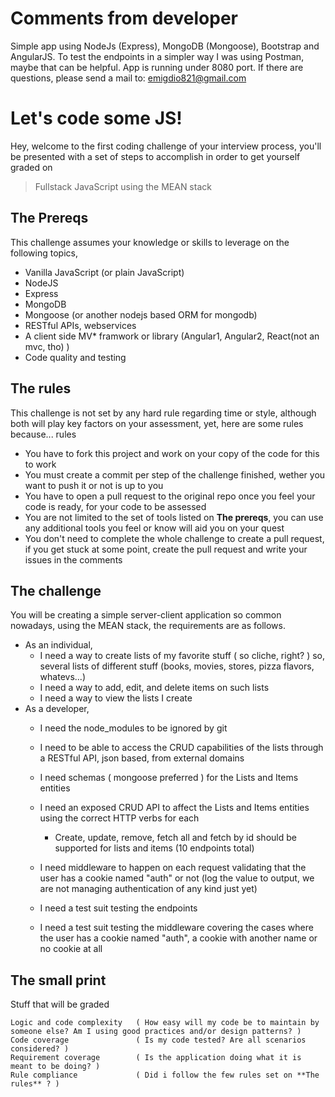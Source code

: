 # Comments from developer
Simple app using NodeJs (Express), MongoDB (Mongoose), Bootstrap and AngularJS.
To test the endpoints in a simpler way I was using Postman, maybe that can be helpful.
App is running under 8080 port.
If there are questions, please send a mail to: emigdio821@gmail.com

# Let's code some JS!

Hey, welcome to the first coding challenge of your interview process, you'll be presented with a set of steps to accomplish in order to get yourself graded on 

> Fullstack JavaScript using the MEAN stack

## The Prereqs
This challenge assumes your knowledge or skills to leverage on the following topics,

  - Vanilla JavaScript (or plain JavaScript)
  - NodeJS
  - Express
  - MongoDB
  - Mongoose (or another nodejs based ORM for mongodb)
  - RESTful APIs, webservices
  - A client side MV* framwork or library (Angular1, Angular2, React(not an mvc, tho) )
  - Code quality and testing

## The rules

This challenge is not set by any hard rule regarding time or style, although both will play key factors on your assessment, yet, here are some rules because... rules

  * You have to fork this project and work on your copy of the code for this to work
  * You must create a commit per step of the challenge finished, wether you want to push it or not is up to you
  * You have to open a pull request to the original repo once you feel your code is ready, for your code to be assessed
  * You are not limited to the set of tools listed on **The prereqs**, you can use any additional tools you feel or know will aid you on your quest
  * You don't need to complete the whole challenge to create a pull request, if you get stuck at some point, create the pull request and write your issues in the comments

## The challenge

You will be creating a simple server-client application so common nowadays, using the MEAN stack, the requirements are as follows.

  - As an individual, 
    - I need a way to create lists of my favorite stuff ( so cliche, right? ) so, several lists of different stuff (books, movies, stores, pizza flavors, whatevs...)
    - I need a way to add, edit, and delete items on such lists
    - I need a way to view the lists I create
  - As a developer,
    - I need the node_modules to be ignored by git 
    - I need to be able to access the CRUD capabilities of the lists through a RESTful API, json based, from external domains
    - I need schemas ( mongoose preferred ) for the Lists and Items entities
    - I need an exposed CRUD API to affect the Lists and Items entities using the correct HTTP verbs for each
      - Create, update, remove, fetch all and fetch by id should be supported for lists and items (10 endpoints total)
    - I need middleware to happen on each request validating that the user has a cookie named "auth" or not (log the value to output, we are not managing authentication of any kind just yet)
    
    - I need a test suit testing the endpoints 
    - I need a test suit testing the middleware covering the cases where the user has a cookie named "auth", a cookie with another name or no cookie at all
     

## The small print

Stuff that will be graded

    Logic and code complexity   ( How easy will my code be to maintain by someone else? Am I using good practices and/or design patterns? )
    Code coverage               ( Is my code tested? Are all scenarios considered? )
    Requirement coverage        ( Is the application doing what it is meant to be doing? )
    Rule compliance             ( Did i follow the few rules set on **The rules** ? )
    
